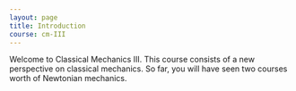 ```yaml
---
layout: page
title: Introduction
course: cm-III
---
```


Welcome to Classical Mechanics III. This course consists of a new perspective on classical mechanics. So far, you will have seen two courses worth of Newtonian mechanics.

